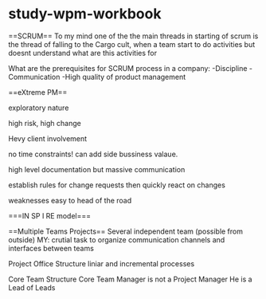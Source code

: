 # study-wpm-workbook


==SCRUM==
To my mind one of the the main threads in starting of scrum is the thread of falling to the Cargo cult, when a team start to do activities but doesnt understand what are this activities for

What are the prerequisites for SCRUM process in a company:
-Discipline
-Communication
-High quality of product management


==eXtreme PM==

exploratory nature

high risk, high change

Hevy client involvement

no time constraints!
can add side bussiness valaue.

high level documentation but massive communication

establish rules for change requests then quickly react on changes


weaknesses 
easy to head of the road

===IN SP I RE model===


==Multiple Teams Projects==
Several independent team (possible from outside)
MY: crutial task to organize communication channels and interfaces between teams

Project Office Structure
liniar and incremental processes

Core Team Structure 
Core Team Manager is not a Project Manager
He is a Lead of Leads




